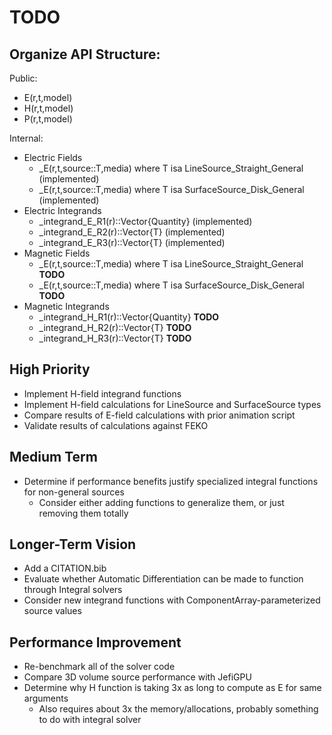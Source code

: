 # TODO

## Organize API Structure:

Public:
- E(r,t,model)
- H(r,t,model)
- P(r,t,model)

Internal:
- Electric Fields
    - _E(r,t,source::T,media) where T isa LineSource_Straight_General    (implemented)
    - _E(r,t,source::T,media) where T isa SurfaceSource_Disk_General     (implemented)
- Electric Integrands
    - _integrand_E_R1(r)::Vector{Quantity}   (implemented)
    - _integrand_E_R2(r)::Vector{T}          (implemented)
    - _integrand_E_R3(r)::Vector{T}          (implemented)
- Magnetic Fields
    - _E(r,t,source::T,media) where T isa LineSource_Straight_General    **TODO**
    - _E(r,t,source::T,media) where T isa SurfaceSource_Disk_General     **TODO**
- Magnetic Integrands
    - _integrand_H_R1(r)::Vector{Quantity}     **TODO**
    - _integrand_H_R2(r)::Vector{T}            **TODO**
    - _integrand_H_R3(r)::Vector{T}            **TODO**

## High Priority
- Implement H-field integrand functions
- Implement H-field calculations for LineSource and SurfaceSource types
- Compare results of E-field calculations with prior animation script
- Validate results of calculations against FEKO

## Medium Term
- Determine if performance benefits justify specialized integral functions for non-general sources
    - Consider either adding functions to generalize them, or just removing them totally

## Longer-Term Vision
- Add a CITATION.bib
- Evaluate whether Automatic Differentiation can be made to function through Integral solvers
- Consider new integrand functions with ComponentArray-parameterized source values

## Performance Improvement
- Re-benchmark all of the solver code
- Compare 3D volume source performance with JefiGPU
- Determine why H function is taking 3x as long to compute as E for same arguments
    - Also requires about 3x the memory/allocations, probably something to do with integral solver
